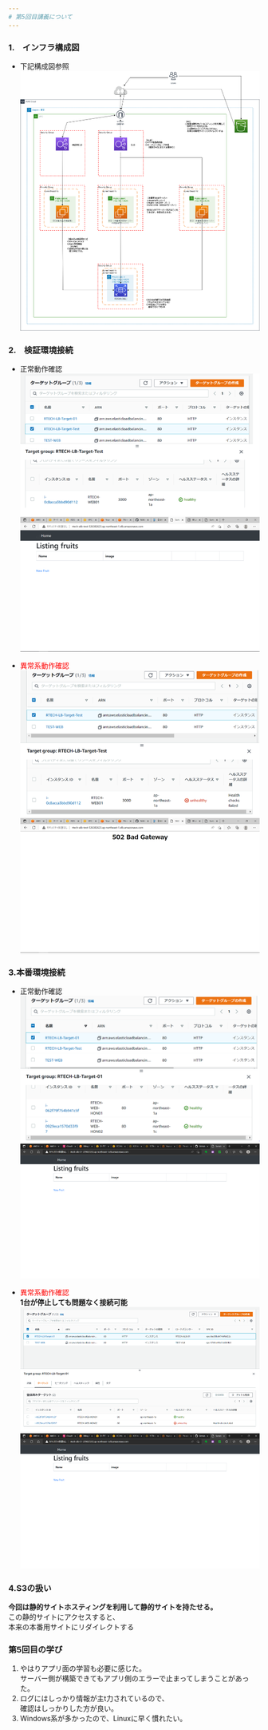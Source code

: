 ```yaml
---
# 第5回目講義について
---
```


### 1.　インフラ構成図
* 下記構成図参照  
![構成図](./images/lecture05_kouseizu.png "kouseizu")

### 2.　検証環境接続

* 正常動作確認  
![正常系01](./images/Lecture05_kenshou_OK_01.png "kenshouseijou01")  
![正常系02](./images/Lecture05_kenshou_OK_02.png "kenshouseijou02")  
  
* <font color="red">異常系動作確認</font>  
![異常系01](./images/Lecture05_kenshou_NG_01.png "kenshouijou01")  
![異常系02](./images/Lecture05_kenshou_NG_02.png "kenshouijou02")  

### 3.本番環境接続

* 正常動作確認  
![正常系01](./images/Lecture05_honban_OK_01.png "honbanseijou01")  
![正常系02](./images/Lecture05_honban_OK_02.png "honbanseijou02")  

* <font color="red">異常系動作確認</font>  
**1台が停止しても問題なく接続可能**  
![異常系01](./images/Lecture05_honban_NG_01.png "honbanijou01")  
![異常系02](./images/Lecture05_honban_NG_02.png "honbanijou02")  

### 4.S3の扱い

**今回は静的サイトホスティングを利用して静的サイトを持たせる。**  
  この静的サイトにアクセスすると、  
  本来の本番用サイトにリダイレクトする
  
### 第5回目の学び

1. やはりアプリ面の学習も必要に感じた。  
サーバー側が構築できてもアプリ側のエラーで止まってしまうことがあった。  
2. ログにはしっかり情報が主t力されているので、  
確認はしっかりした方が良い。  
3. Windows系が多かったので、Linuxに早く慣れたい。